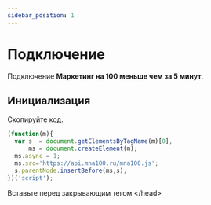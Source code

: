 ```yaml
---
sidebar_position: 1
---
```


# Подключение

Подключение **Маркетинг на 100 меньше чем за 5 минут**.

## Инициализация

Скопируйте код.

```js
(function(m){
  var s  = document.getElementsByTagName(m)[0],
      ms = document.createElement(m);
  ms.async = 1;
  ms.src='https://api.mna100.ru/mna100.js';
  s.parentNode.insertBefore(ms,s);
})('script');
```

Вставьте перед закрывающим тегом &lt;/head&gt;